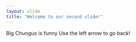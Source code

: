 ```yaml
---
layout: slide
title: "Welcome to our second slide!"
---
```

Big Chungus is funny
Use the left arrow to go back!

